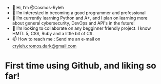 - 👋 Hi, I’m @Cosmos-Ryleh
- 👀 I’m interested in becoming a good programmer and professional
- 🌱 I’m currently learning Python and A+, and I plan on learning more about general cybersecurity, DevOps and API's in the future!
- 💞️ I’m looking to collaborate on any begginner friendly project. I know HMTL 5, CSS, Ruby and a little bit of C#.
- 📫 How to reach me : Send me an e-mail on cryleh.cromos.dark@gmail.com
 # First time using Github, and liking so far!
<!---
Cosmos-Ryleh/Cosmos-Ryleh is a ✨ special ✨ repository because its `README.md` (this file) appears on your GitHub profile.
You can click the Preview link to take a look at your changes.
--->
